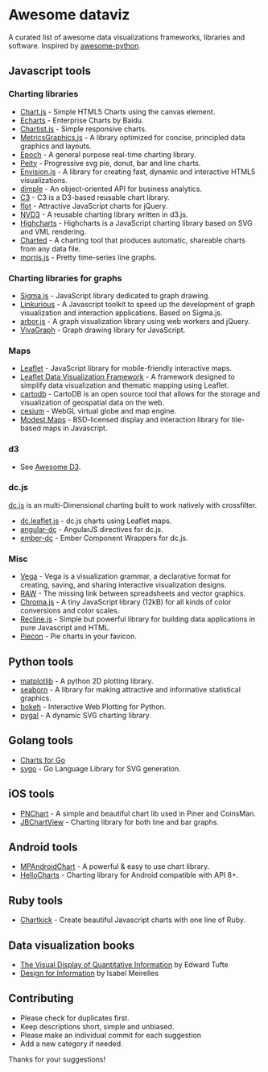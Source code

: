 # Awesome dataviz

A curated list of awesome data visualizations frameworks, libraries and software. Inspired by [awesome-python](https://github.com/vinta/awesome-python).


## Javascript tools

### Charting libraries

- [Chart.js](http://www.chartjs.org/) - Simple HTML5 Charts using the canvas element.
- [Echarts](http://echarts.baidu.com/index-en.html) - Enterprise Charts by Baidu.
- [Chartist.js](http://gionkunz.github.io/chartist-js/) - Simple responsive charts.
- [MetricsGraphics.js](http://metricsgraphicsjs.org/) - A library optimized for concise, principled data graphics and layouts.
- [Epoch](http://fastly.github.io/epoch/) - A general purpose real-time charting library.
- [Peity](https://github.com/benpickles/peity) - Progressive svg pie, donut, bar and line charts.
- [Envision.js](http://www.humblesoftware.com/envision) - A library for creating fast, dynamic and interactive HTML5 visualizations.
- [dimple](http://dimplejs.org/) - An object-oriented API for business analytics.
- [C3](http://c3js.org/) - C3 is a D3-based reusable chart library.
- [flot](https://github.com/flot/flot) - Attractive JavaScript charts for jQuery.
- [NVD3](https://github.com/novus/nvd3) - A reusable charting library written in d3.js.
- [Highcharts](https://github.com/highslide-software/highcharts.com) - Highcharts is a JavaScript charting library based on SVG and VML rendering.
- [Charted](https://github.com/mikesall/charted) - A charting tool that produces automatic, shareable charts from any data file.
- [morris.js](http://morrisjs.github.io/morris.js/) - Pretty time-series line graphs.


### Charting libraries for graphs
- [Sigma.js](http://sigmajs.org/) - JavaScript library dedicated to graph drawing.
- [Linkurious](https://github.com/Linkurious/linkurious.js/) - A Javascript toolkit to speed up the development of graph visualization and interaction applications. Based on Sigma.js.
- [arbor.js](http://arborjs.org/) - A graph visualization library using web workers  and jQuery.
- [VivaGraph](https://github.com/anvaka/VivaGraphJS) - Graph drawing library for JavaScript.

### Maps

- [Leaflet](http://leafletjs.com) - JavaScript library for mobile-friendly interactive maps. 
- [Leaflet Data Visualization Framework](https://github.com/humangeo/leaflet-dvf)  - A framework designed to simplify data visualization and thematic mapping using Leaflet.
- [cartodb](https://github.com/CartoDB/cartodb) - CartoDB is an open source tool that allows for the storage and visualization of geospatial data on the web.
- [cesium](https://github.com/AnalyticalGraphicsInc/cesium) - WebGL virtual globe and map engine.
- [Modest Maps](http://modestmaps.com/) - BSD-licensed display and interaction library for tile-based maps in Javascript.

### d3
- See [Awesome D3](https://github.com/wbkd/awesome-d3).

### dc.js
[dc.js](https://github.com/dc-js/dc.js) is an multi-Dimensional charting built to work natively with crossfilter.

- [dc.leaflet.js](https://github.com/yurukov/dc.leaflet.js) - dc.js charts using Leaflet maps.
- [angular-dc](https://github.com/TomNeyland/angular-dc) - AngularJS directives for dc.js.
- [ember-dc](https://github.com/andrewreedy/ember-dc) - Ember Component Wrappers for dc.js.


### Misc
- [Vega](http://vega.github.io/vega/) - Vega is a visualization grammar, a declarative format for creating, saving, and sharing interactive visualization designs.
- [RAW](http://raw.densitydesign.org/) - The missing link between spreadsheets and vector graphics.
- [Chroma.js](http://gka.github.io/chroma.js/) - A tiny JavaScript library (12kB) for all kinds of color conversions and color scales.
- [Recline.js](http://okfnlabs.org/recline/) - Simple but powerful library for building data applications in pure Javascript and HTML.
- [Piecon](https://github.com/lipka/piecon) - Pie charts in your favicon.


## Python tools
- [matplotlib](http://matplotlib.org/) - A python 2D plotting library.
- [seaborn](http://stanford.edu/~mwaskom/software/seaborn/) - A library for making attractive and informative statistical graphics.
- [bokeh](http://bokeh.pydata.org/) - Interactive Web Plotting for Python.
- [pygal](http://pygal.org/) - A dynamic SVG charting library.


## Golang tools
- [Charts for Go](https://github.com/vdobler/chart)
- [svgo](https://github.com/ajstarks/svgo) - Go Language Library for SVG generation.

## iOS tools
- [PNChart](https://github.com/kevinzhow/PNChart) - A simple and beautiful chart lib used in Piner and CoinsMan.
- [JBChartView](https://github.com/Jawbone/JBChartView) - Charting library for both line and bar graphs.

## Android tools
- [MPAndroidChart](https://github.com/PhilJay/MPAndroidChart) - A powerful & easy to use chart library.
- [HelloCharts](https://github.com/lecho/hellocharts-android) - Charting library for Android compatible with API 8+.

## Ruby tools
- [Chartkick](https://github.com/ankane/chartkick) - Create beautiful Javascript charts with one line of Ruby.


## Data visualization books
- [The Visual Display of Quantitative Information](http://www.amazon.com/The-Visual-Display-Quantitative-Information/dp/0961392142) by Edward Tufte
- [Design for Information](http://www.amazon.es/Design-Information-Introduction-Histories-Visualizations/dp/1592538061) by Isabel Meirelles

## Contributing

- Please check for duplicates first.
- Keep descriptions short, simple and unbiased.
- Please make an individual commit for each suggestion
- Add a new category if needed.

Thanks for your suggestions!